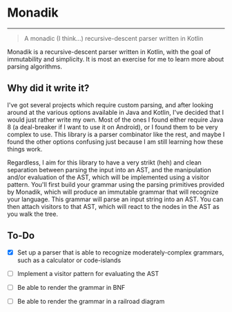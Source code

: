 # Monadik
---

> A monadic (I think...) recursive-descent parser written in Kotlin

Monadik is a recursive-descent parser written in Kotlin, with the goal of immutability and simplicity. It is most an 
exercise for me to learn more about parsing algorithms.

## Why did it write it?

I've got several projects which require custom parsing, and after looking around at the various options available in 
Java and Kotlin, I've decided that I would just rather write my own. Most of the ones I found either require Java 8
(a deal-breaker if I want to use it on Android), or I found them to be very complex to use. This library is a parser 
combinator like the rest, and maybe I found the other options confusing just because I am still learning how these 
things work.

Regardless, I aim for this library to have a very strikt (heh) and clean separation between parsing the input into an 
AST, and the manipulation and/or evaluation of the AST, which will be implemented using a visitor pattern. You'll first 
build your grammar using the parsing primitives provided by Monadik, which will produce an immutable grammar that will 
recognize your language. This grammar will parse an input string into an AST. You can then attach visitors to that AST,
which will react to the nodes in the AST as you walk the tree.

## To-Do

- [x] Set up a parser that is able to recognize moderately-complex grammars, such as a calculator or code-islands 
- [ ] Implement a visitor pattern for evaluating the AST
- [ ] Be able to render the grammar in BNF
- [ ] Be able to render the grammar in a railroad diagram  
 